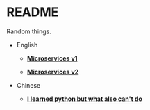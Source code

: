# README

Random things.

- English

    - [**Microservices v1**](docs/MicroservicesV1.md)

    - [**Microservices v2**](docs/MicroservicesV2.md)

- Chinese

    - [**I learned python but what also can't do**](docs/HowToBuildProgramBeginner.md)